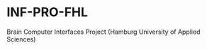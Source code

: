 INF-PRO-FHL
===========

Brain Computer Interfaces Project (Hamburg University of Applied Sciences)

